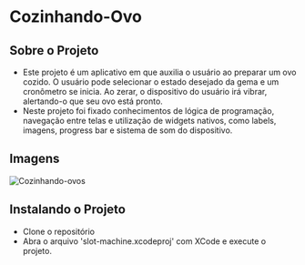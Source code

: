 # Cozinhando-Ovo

## Sobre o Projeto
- Este projeto é um aplicativo em que auxilia o usuário ao preparar um ovo cozido. O usuário pode selecionar o estado desejado da gema e um cronômetro se inicia. Ao zerar, o dispositivo do usuário irá vibrar, alertando-o que seu ovo está pronto.
- Neste projeto foi fixado conhecimentos de lógica de programação, navegação entre telas e utilização de widgets nativos, como labels, imagens, progress bar e sistema de som do dispositivo.

## Imagens
![Cozinhando-ovos](https://user-images.githubusercontent.com/62572324/210669562-630ba2e0-a205-41aa-8df7-be2940293951.gif)



## Instalando o Projeto
- Clone o repositório
- Abra o arquivo 'slot-machine.xcodeproj' com XCode e execute o projeto.
